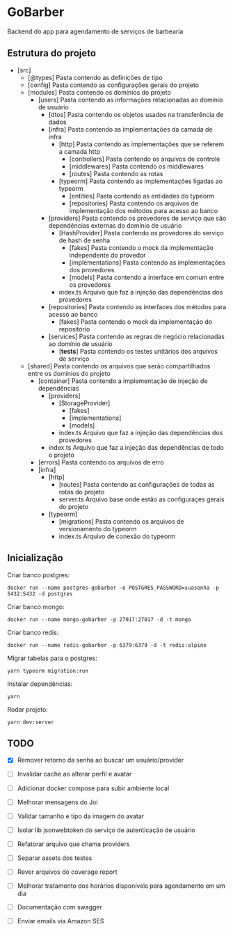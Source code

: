 # GoBarber

Backend do app para agendamento de serviços de barbearia

## Estrutura do projeto

* [src]
  - [@types] Pasta contendo as definições de tipo
  - [config] Pasta contendo as configurações gerais do projeto
  - [modules] Pasta contendo os domínios do projeto
    - [users] Pasta contendo as informações relacionadas ao domínio de usuário
      - [dtos] Pasta contendo os objetos usados na transferência de dados
      - [infra] Pasta contendo as implementações da camada de infra
        - [http] Pasta contendo as implementações que se referem a camada http
          - [controllers] Pasta contendo os arquivos de controle
          - [middlewares] Pasta contendo os middlewares
          - [routes] Pasta contendo as rotas
        - [typeorm] Pasta contendo as implementações ligadas ao typeorm
          - [entities] Pasta contendo as entidades do typeorm
          - [repositories] Pasta contendo os arquivos de implementação dos métodos para acesso ao banco
      - [providers] Pasta contendo os provedores de serviço que são dependências externas do domínio de usuário
        - [HashProvider] Pasta contendo os provedores do serviço de hash de senha
          - [fakes] Pasta contendo o mock da implementação independente do provedor
          - [implementations] Pasta contendo as implementações dos provedores
          - [models] Pasta contendo a interface em comum entre os provedores
        - index.ts Arquivo que faz a injeção das dependências dos provedores
      - [repositories] Pasta contendo as interfaces dos métodos para acesso ao banco
        - [fakes] Pasta contendo o mock da implementação do repositório
      - [services] Pasta contendo as regras de negócio relacionadas ao domínio de usuário
        - [__tests__] Pasta contendo os testes unitários dos arquivos de serviço
  - [shared] Pasta contendo os arquivos que serão compartilhados entre os domínios do projeto
    - [container] Pasta contendo a implementação de injeção de dependências
      - [providers]
        - [StorageProvider]
          - [fakes]
          - [implementations]
          - [models]
        - index.ts Arquivo que faz a injeção das dependências dos provedores
      - index.ts Arquivo que faz a injeção das dependências de todo o projeto
    - [errors] Pasta contendo os arquivos de erro
    - [infra]
      - [http]
        - [routes] Pasta contendo as configurações de todas as rotas do projeto
        - server.ts Arquivo base onde estão as configuraçes gerais do projeto
      - [typeorm]
        - [migrations] Pasta contendo os arquivos de versionamento do typeorm
        - index.ts Arquivo de conexão do typeorm

## Inicialização

Criar banco postgres:
```
docker run --name postgres-gobarber -e POSTGRES_PASSWORD=suasenha -p 5432:5432 -d postgres
```
Criar banco mongo:
```
docker run --name mongo-gobarber -p 27017:27017 -d -t mongo
```
Criar banco redis:
```
docker run --name redis-gobarber -p 6379:6379 -d -t redis:alpine
```
Migrar tabelas para o postgres:
```
yarn typeorm migration:run
```
Instalar dependências:
```
yarn
```
Rodar projeto:
```
yarn dev:server
```

## TODO

- [x] Remover retorno da senha ao buscar um usuário/provider
- [ ] Invalidar cache ao alterar perfil e avatar
- [ ] Adicionar docker compose para subir ambiente local
- [ ] Melhorar mensagens do Joi
- [ ] Validar tamanho e tipo da imagem do avatar
- [ ] Isolar lib jsonwebtoken do serviço de autenticação de usuário
- [ ] Refatorar arquivo que chama providers
- [ ] Separar assets dos testes
- [ ] Rever arquivos do coverage report
- [ ] Melhorar tratamento dos horários disponíveis para agendamento em um dia
- [ ] Documentação com swagger
- [ ] Enviar emails via Amazon SES


